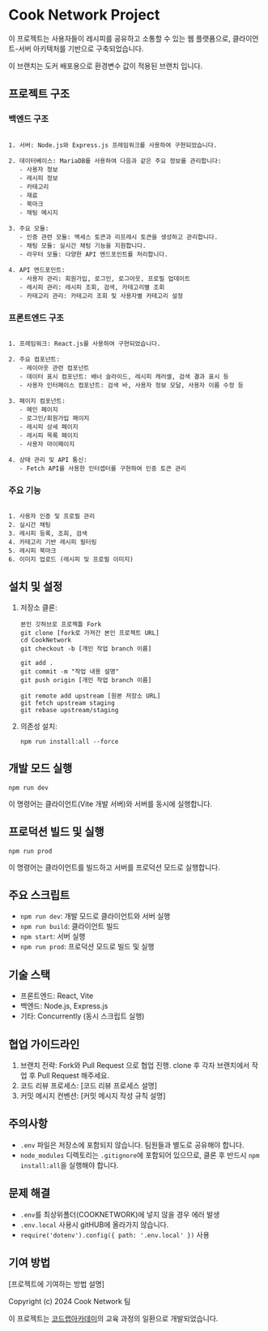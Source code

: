 # Cook Network Project

이 프로젝트는 사용자들이 레시피를 공유하고 소통할 수 있는 웹 플랫폼으로, 클라이언트-서버 아키텍처를 기반으로 구축되었습니다.

이 브랜치는 도커 배포용으로 환경변수 값이 적용된 브랜치 입니다.

## 프로젝트 구조

### 백엔드 구조

```

1. 서버: Node.js와 Express.js 프레임워크를 사용하여 구현되었습니다.

2. 데이터베이스: MariaDB를 사용하여 다음과 같은 주요 정보를 관리합니다:
   - 사용자 정보
   - 레시피 정보
   - 카테고리
   - 재료
   - 북마크
   - 채팅 메시지

3. 주요 모듈:
   - 인증 관련 모듈: 액세스 토큰과 리프레시 토큰을 생성하고 관리합니다.
   - 채팅 모듈: 실시간 채팅 기능을 지원합니다.
   - 라우터 모듈: 다양한 API 엔드포인트를 처리합니다.

4. API 엔드포인트:
   - 사용자 관리: 회원가입, 로그인, 로그아웃, 프로필 업데이트
   - 레시피 관리: 레시피 조회, 검색, 카테고리별 조회
   - 카테고리 관리: 카테고리 조회 및 사용자별 카테고리 설정

```

### 프론트엔드 구조

```

1. 프레임워크: React.js를 사용하여 구현되었습니다.

2. 주요 컴포넌트:
   - 레이아웃 관련 컴포넌트
   - 데이터 표시 컴포넌트: 배너 슬라이드, 레시피 캐러셀, 검색 결과 표시 등
   - 사용자 인터페이스 컴포넌트: 검색 바, 사용자 정보 모달, 사용자 이름 수정 등

3. 페이지 컴포넌트:
   - 메인 페이지
   - 로그인/회원가입 페이지
   - 레시피 상세 페이지
   - 레시피 목록 페이지
   - 사용자 마이페이지

4. 상태 관리 및 API 통신:
   - Fetch API를 사용한 인터셉터를 구현하여 인증 토큰 관리
```

### 주요 기능

```

1. 사용자 인증 및 프로필 관리
2. 실시간 채팅
3. 레시피 등록, 조회, 검색
4. 카테고리 기반 레시피 필터링
5. 레시피 북마크
6. 이미지 업로드 (레시피 및 프로필 이미지)

```

## 설치 및 설정

1. 저장소 클론:
   ```
   본인 깃허브로 프로젝틀 Fork
   git clone [fork로 가져간 본인 프로젝트 URL]
   cd CookNetwork
   git checkout -b [개인 작업 branch 이름]
   
   git add .
   git commit -m "작업 내용 설명"
   git push origin [개인 작업 branch 이름]

   git remote add upstream [원본 저장소 URL]
   git fetch upstream staging
   git rebase upstream/staging
   ```

2. 의존성 설치:
   ```
   npm run install:all --force
   ```

## 개발 모드 실행

```
npm run dev
```

이 명령어는 클라이언트(Vite 개발 서버)와 서버를 동시에 실행합니다.

## 프로덕션 빌드 및 실행

```
npm run prod
```

이 명령어는 클라이언트를 빌드하고 서버를 프로덕션 모드로 실행합니다.

## 주요 스크립트

- `npm run dev`: 개발 모드로 클라이언트와 서버 실행
- `npm run build`: 클라이언트 빌드
- `npm start`: 서버 실행
- `npm run prod`: 프로덕션 모드로 빌드 및 실행

## 기술 스택

- 프론트엔드: React, Vite
- 백엔드: Node.js, Express.js
- 기타: Concurrently (동시 스크립트 실행)

## 협업 가이드라인

1. 브랜치 전략: Fork와 Pull Request 으로 협업 진행. clone 후 각자 브랜치에서 작업 후 Pull Request 해주세요.
2. 코드 리뷰 프로세스: [코드 리뷰 프로세스 설명]
3. 커밋 메시지 컨벤션: [커밋 메시지 작성 규칙 설명]

## 주의사항

- `.env` 파일은 저장소에 포함되지 않습니다. 팀원들과 별도로 공유해야 합니다.
- `node_modules` 디렉토리는 `.gitignore`에 포함되어 있으므로, 클론 후 반드시 `npm install:all`을 실행해야 합니다.

## 문제 해결

- `.env`를 최상위폴더(COOKNETWORK)에 넣지 않을 경우 에러 발생
- `.env.local` 사용시 gitHUB에 올라가지 않습니다.
- `require('dotenv').config({ path: '.env.local' })` 사용

## 기여 방법

[프로젝트에 기여하는 방법 설명]

Copyright (c) 2024 Cook Network 팀

이 프로젝트는 [코드랩아카데미](https://www.codelabit.co.kr/)의 교육 과정의 일환으로 개발되었습니다.

